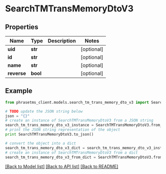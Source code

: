 # SearchTMTransMemoryDtoV3

## Properties

| Name        | Type     | Description | Notes      |
| ----------- | -------- | ----------- | ---------- |
| **uid**     | **str**  |             | [optional] |
| **id**      | **str**  |             | [optional] |
| **name**    | **str**  |             | [optional] |
| **reverse** | **bool** |             | [optional] |

## Example

```python
from phrasetms_client.models.search_tm_trans_memory_dto_v3 import SearchTMTransMemoryDtoV3

# TODO update the JSON string below
json = "{}"
# create an instance of SearchTMTransMemoryDtoV3 from a JSON string
search_tm_trans_memory_dto_v3_instance = SearchTMTransMemoryDtoV3.from_json(json)
# print the JSON string representation of the object
print SearchTMTransMemoryDtoV3.to_json()

# convert the object into a dict
search_tm_trans_memory_dto_v3_dict = search_tm_trans_memory_dto_v3_instance.to_dict()
# create an instance of SearchTMTransMemoryDtoV3 from a dict
search_tm_trans_memory_dto_v3_from_dict = SearchTMTransMemoryDtoV3.from_dict(search_tm_trans_memory_dto_v3_dict)
```

[[Back to Model list]](../README.md#documentation-for-models) [[Back to API list]](../README.md#documentation-for-api-endpoints) [[Back to README]](../README.md)
